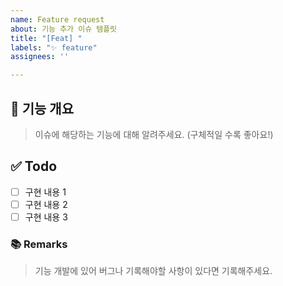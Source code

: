 ```yaml
---
name: Feature request
about: 기능 추가 이슈 템플릿
title: "[Feat] "
labels: "✨ feature"
assignees: ''

---
```


## 🤖 기능 개요
> 이슈에 해당하는 기능에 대해 알려주세요. (구체적일 수록 좋아요!)

## ✅ Todo
- [ ] 구현 내용 1
- [ ] 구현 내용 2
- [ ] 구현 내용 3

### 📚 Remarks
> 기능 개발에 있어 버그나 기록해야할 사항이 있다면 기록해주세요.

